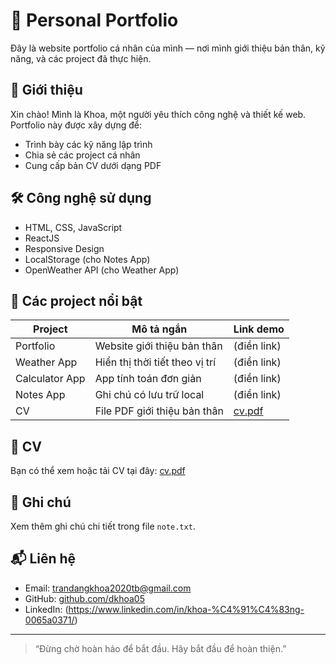 # 🌟 Personal Portfolio

Đây là website portfolio cá nhân của mình — nơi mình giới thiệu bản thân, kỹ năng, và các project đã thực hiện.

## 🚀 Giới thiệu

Xin chào! Mình là Khoa, một người yêu thích công nghệ và thiết kế web. Portfolio này được xây dựng để:
- Trình bày các kỹ năng lập trình
- Chia sẻ các project cá nhân
- Cung cấp bản CV dưới dạng PDF

## 🛠️ Công nghệ sử dụng

- HTML, CSS, JavaScript
- ReactJS
- Responsive Design
- LocalStorage (cho Notes App)
- OpenWeather API (cho Weather App)

## 📁 Các project nổi bật

| Project         | Mô tả ngắn                            | Link demo |
|----------------|----------------------------------------|-----------|
| Portfolio       | Website giới thiệu bản thân            | (điền link) |
| Weather App     | Hiển thị thời tiết theo vị trí         | (điền link) |
| Calculator App  | App tính toán đơn giản                 | (điền link) |
| Notes App       | Ghi chú có lưu trữ local               | (điền link) |
| CV              | File PDF giới thiệu bản thân           | [cv.pdf](./cv.pdf) |

## 📄 CV

Bạn có thể xem hoặc tải CV tại đây: [cv.pdf](./cv.pdf)

## 📌 Ghi chú

Xem thêm ghi chú chi tiết trong file `note.txt`.

## 📬 Liên hệ

- Email: trandangkhoa2020tb@gmail.com
- GitHub: [github.com/dkhoa05](https://github.com/dkhoa05)
- LinkedIn: (https://www.linkedin.com/in/khoa-%C4%91%C4%83ng-0065a0371/)

---

> “Đừng chờ hoàn hảo để bắt đầu. Hãy bắt đầu để hoàn thiện.”
